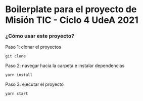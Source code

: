 # Boilerplate para el proyecto de Misión TIC - Ciclo 4 UdeA 2021

### ¿Cómo usar este proyecto?

Paso 1: clonar el proyectos

`git clone `

Paso 2: navegar hacia la carpeta e instalar dependencias

`yarn install`

Paso 3: ejecutar el proyecto

`yarn start`
